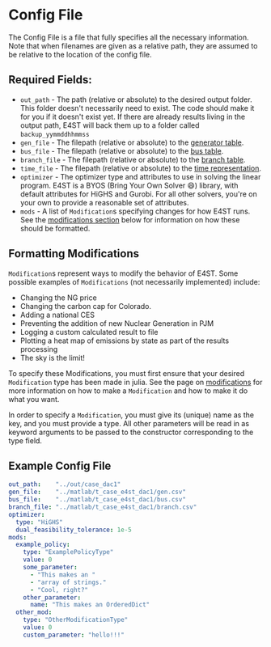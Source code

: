 # Config File

The Config File is a file that fully specifies all the necessary information.  Note that when filenames are given as a relative path, they are assumed to be relative to the location of the config file.

## Required Fields:
* `out_path` - The path (relative or absolute) to the desired output folder.  This folder doesn't necessarily need to exist.  The code should make it for you if it doesn't exist yet.  If there are already results living in the output path, E4ST will back them up to a folder called `backup_yymmddhhmmss`
* `gen_file` - The filepath (relative or absolute) to the [generator table](gen.md).
* `bus_file` - The filepath (relative or absolute) to the [bus table](gen.md).
* `branch_file` - The filepath (relative or absolute) to the [branch table](gen.md).
* `time_file` - The filepath (relative or absolute) to the [time representation](time.md).
* `optimizer` - The optimizer type and attributes to use in solving the linear program.  E4ST is a BYOS (Bring Your Own Solver :smile:) library, with default attributes for HiGHS and Gurobi.  For all other solvers, you're on your own to provide a reasonable set of attributes.
* `mods` - A list of `Modification`s specifying changes for how E4ST runs.  See the [modifications section](#modifications) below for information on how these should be formatted.

## Formatting Modifications

`Modification`s represent ways to modify the behavior of E4ST.  Some possible examples of `Modifications` (not necessarily implemented) include:
* Changing the NG price
* Changing the carbon cap for Colorado.
* Adding a national CES
* Preventing the addition of new Nuclear Generation in PJM
* Logging a custom calculated result to file
* Plotting a heat map of emissions by state as part of the results processing 
* The sky is the limit!

To specify these Modifications, you must first ensure that your desired `Modification` type has been made in julia.  See the page on [modifications](../mods/mods.md) for more information on how to make a `Modification` and how to make it do what you want.

In order to specify a `Modification`, you must give its (unique) name as the key, and you must provide a type.  All other parameters will be read in as keyword arguments to be passed to the constructor corresponding to the type field.

## Example Config File

```yaml
out_path:    "../out/case_dac1"
gen_file:    "../matlab/t_case_e4st_dac1/gen.csv"
bus_file:    "../matlab/t_case_e4st_dac1/bus.csv"
branch_file: "../matlab/t_case_e4st_dac1/branch.csv"
optimizer:
  type: "HiGHS"
  dual_feasibility_tolerance: 1e-5
mods:
  example_policy:
    type: "ExamplePolicyType"
    value: 0
    some_parameter:
      - "This makes an "
      - "array of strings."
      - "Cool, right?"
    other_parameter:
      name: "This makes an OrderedDict"
  other_mod:
    type: "OtherModificationType"
    value: 0
    custom_parameter: "hello!!!"
```